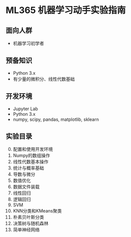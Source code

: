 # ML365 机器学习动手实验指南
## 面向人群
* 机器学习初学者
## 预备知识
* Python 3.x
* 有少量的微积分、线性代数基础
## 开发环境
* Jupyter Lab
* Python 3.x
* numpy, scipy, pandas, matplotlib, sklearn
## 实验目录
0. 配置和使用开发环境
1. Numpy的数组操作
2. 线性代数基本操作
3. 统计与概率基础
4. 导数与微分
5. 数值优化
6. 数据文件装载
7. 线性回归
8. 逻辑回归
9. SVM
10. KNN分类和KMeans聚类
11. 朴素贝叶斯分类
12. 决策树与随机森林
13. 简单神经网络
